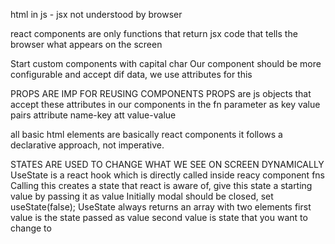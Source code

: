 html in js - jsx not understood by browser

react components are only functions that return jsx code that tells the browser what appears on the screen

Start custom components with capital char
Our component should be more configurable and accept dif data, we use attributes for this

PROPS ARE IMP FOR REUSING COMPONENTS
PROPS are js objects that accept these attributes in our components in the fn parameter as key value pairs
attribute name-key
att value-value

all basic html elements are basically react components
it follows a declarative approach, not imperative.

STATES ARE USED TO CHANGE WHAT WE SEE ON SCREEN DYNAMICALLY
UseState is a react hook which is directly called inside reacy component fns
Calling this creates a state that react is aware of,
give this state a starting value by passing it as value
Initially modal should be closed, set useState(false);
UseState always returns an array with two elements
first value is the state passed as value
second value is state that you want to change to
